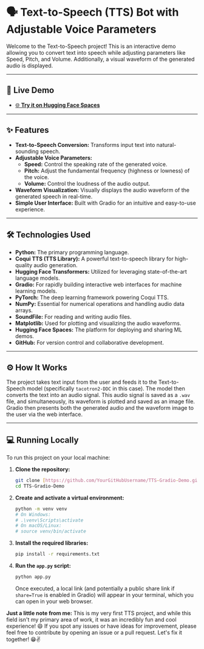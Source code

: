 # 🗣️ Text-to-Speech (TTS) Bot with Adjustable Voice Parameters

Welcome to the Text-to-Speech project! This is an interactive demo allowing you to convert text into speech while adjusting parameters like Speed, Pitch, and Volume. Additionally, a visual waveform of the generated audio is displayed.

---

## 🚀 Live Demo

* [🌐 **Try it on Hugging Face Spaces**](https://huggingface.co/spaces/hrnrxb/TTS-with-Adjustable-Voice-Parameters)

---

## ✨ Features

* **Text-to-Speech Conversion:** Transforms input text into natural-sounding speech.
* **Adjustable Voice Parameters:**
    * **Speed:** Control the speaking rate of the generated voice.
    * **Pitch:** Adjust the fundamental frequency (highness or lowness) of the voice.
    * **Volume:** Control the loudness of the audio output.
* **Waveform Visualization:** Visually displays the audio waveform of the generated speech in real-time.
* **Simple User Interface:** Built with Gradio for an intuitive and easy-to-use experience.

---

## 🛠️ Technologies Used

* **Python:** The primary programming language.
* **Coqui TTS (TTS Library):** A powerful text-to-speech library for high-quality audio generation.
* **Hugging Face Transformers:** Utilized for leveraging state-of-the-art language models.
* **Gradio:** For rapidly building interactive web interfaces for machine learning models.
* **PyTorch:** The deep learning framework powering Coqui TTS.
* **NumPy:** Essential for numerical operations and handling audio data arrays.
* **SoundFile:** For reading and writing audio files.
* **Matplotlib:** Used for plotting and visualizing the audio waveforms.
* **Hugging Face Spaces:** The platform for deploying and sharing ML demos.
* **GitHub:** For version control and collaborative development.

---

## ⚙️ How It Works

The project takes text input from the user and feeds it to the Text-to-Speech model (specifically `tacotron2-DDC` in this case). The model then converts the text into an audio signal. This audio signal is saved as a `.wav` file, and simultaneously, its waveform is plotted and saved as an image file. Gradio then presents both the generated audio and the waveform image to the user via the web interface.

---

## 💻 Running Locally

To run this project on your local machine:

1.  **Clone the repository:**
    ```bash
    git clone [https://github.com/YourGitHubUsername/TTS-Gradio-Demo.git](https://github.com/YourGitHubUsername/TTS-Gradio-Demo.git)
    cd TTS-Gradio-Demo
    ```
2.  **Create and activate a virtual environment:**
    ```bash
    python -m venv venv
    # On Windows:
    # .\venv\Scripts\activate
    # On macOS/Linux:
    # source venv/bin/activate
    ```
3.  **Install the required libraries:**
    ```bash
    pip install -r requirements.txt
    ```
4.  **Run the `app.py` script:**
    ```bash
    python app.py
    ```
    Once executed, a local link (and potentially a public share link if `share=True` is enabled in Gradio) will appear in your terminal, which you can open in your web browser.

**Just a little note from me:** This is my very first TTS project, and while this field isn't my primary area of work, it was an incredibly fun and cool experience! 😄 If you spot any issues or have ideas for improvement, please feel free to contribute by opening an issue or a pull request. Let's fix it together! 😁✌️
